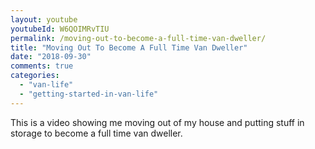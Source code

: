 ```yaml
---
layout: youtube
youtubeId: W6QOIMRvTIU
permalink: /moving-out-to-become-a-full-time-van-dweller/
title: "Moving Out To Become A Full Time Van Dweller"
date: "2018-09-30"
comments: true
categories: 
  - "van-life"
  - "getting-started-in-van-life"
---
```


This is a video showing me moving out of my house and putting stuff in storage to become a full time van dweller.
